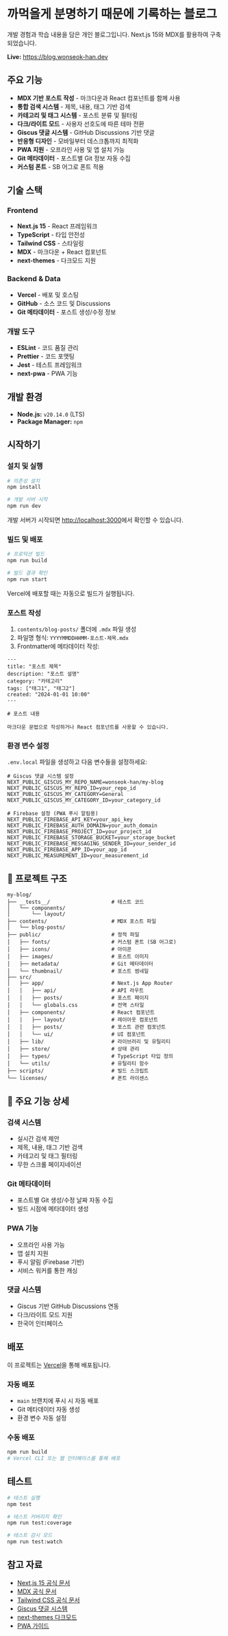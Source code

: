 # 까먹을게 분명하기 때문에 기록하는 블로그

개발 경험과 학습 내용을 담은 개인 블로그입니다. Next.js 15와 MDX를 활용하여 구축되었습니다.

**Live:** https://blog.wonseok-han.dev

## 주요 기능

- **MDX 기반 포스트 작성** - 마크다운과 React 컴포넌트를 함께 사용
- **통합 검색 시스템** - 제목, 내용, 태그 기반 검색
- **카테고리 및 태그 시스템** - 포스트 분류 및 필터링
- **다크/라이트 모드** - 사용자 선호도에 따른 테마 전환
- **Giscus 댓글 시스템** - GitHub Discussions 기반 댓글
- **반응형 디자인** - 모바일부터 데스크톱까지 최적화
- **PWA 지원** - 오프라인 사용 및 앱 설치 가능
- **Git 메타데이터** - 포스트별 Git 정보 자동 수집
- **커스텀 폰트** - SB 어그로 폰트 적용

## 기술 스택

### Frontend
- **Next.js 15** - React 프레임워크
- **TypeScript** - 타입 안전성
- **Tailwind CSS** - 스타일링
- **MDX** - 마크다운 + React 컴포넌트
- **next-themes** - 다크모드 지원

### Backend & Data
- **Vercel** - 배포 및 호스팅
- **GitHub** - 소스 코드 및 Discussions
- **Git 메타데이터** - 포스트 생성/수정 정보

### 개발 도구
- **ESLint** - 코드 품질 관리
- **Prettier** - 코드 포맷팅
- **Jest** - 테스트 프레임워크
- **next-pwa** - PWA 기능

## 개발 환경

- **Node.js:** `v20.14.0` (LTS)
- **Package Manager:** `npm`

## 시작하기

### 설치 및 실행

```bash
# 의존성 설치
npm install

# 개발 서버 시작
npm run dev
```

개발 서버가 시작되면 [http://localhost:3000](http://localhost:3000)에서 확인할 수 있습니다.

### 빌드 및 배포

```bash
# 프로덕션 빌드
npm run build

# 빌드 결과 확인
npm run start
```

Vercel에 배포할 때는 자동으로 빌드가 실행됩니다.

### 포스트 작성

1. `contents/blog-posts/` 폴더에 `.mdx` 파일 생성
2. 파일명 형식: `YYYYMMDDHHMM-포스트-제목.mdx`
3. Frontmatter에 메타데이터 작성:

```mdx
---
title: "포스트 제목"
description: "포스트 설명"
category: "카테고리"
tags: ["태그1", "태그2"]
created: "2024-01-01 10:00"
---

# 포스트 내용

마크다운 문법으로 작성하거나 React 컴포넌트를 사용할 수 있습니다.
```

### 환경 변수 설정

`.env.local` 파일을 생성하고 다음 변수들을 설정하세요:

```env
# Giscus 댓글 시스템 설정
NEXT_PUBLIC_GISCUS_MY_REPO_NAME=wonseok-han/my-blog
NEXT_PUBLIC_GISCUS_MY_REPO_ID=your_repo_id
NEXT_PUBLIC_GISCUS_MY_CATEGORY=General
NEXT_PUBLIC_GISCUS_MY_CATEGORY_ID=your_category_id

# Firebase 설정 (PWA 푸시 알림용)
NEXT_PUBLIC_FIREBASE_API_KEY=your_api_key
NEXT_PUBLIC_FIREBASE_AUTH_DOMAIN=your_auth_domain
NEXT_PUBLIC_FIREBASE_PROJECT_ID=your_project_id
NEXT_PUBLIC_FIREBASE_STORAGE_BUCKET=your_storage_bucket
NEXT_PUBLIC_FIREBASE_MESSAGING_SENDER_ID=your_sender_id
NEXT_PUBLIC_FIREBASE_APP_ID=your_app_id
NEXT_PUBLIC_MEASUREMENT_ID=your_measurement_id
```

## 📁 프로젝트 구조

```
my-blog/
├── __tests__/                    # 테스트 코드
│   └── components/
│       └── layout/
├── contents/                     # MDX 포스트 파일
│   └── blog-posts/
├── public/                       # 정적 파일
│   ├── fonts/                    # 커스텀 폰트 (SB 어그로)
│   ├── icons/                    # 아이콘
│   ├── images/                   # 포스트 이미지
│   ├── metadata/                 # Git 메타데이터
│   └── thumbnail/                # 포스트 썸네일
├── src/
│   ├── app/                      # Next.js App Router
│   │   ├── api/                  # API 라우트
│   │   ├── posts/                # 포스트 페이지
│   │   └── globals.css           # 전역 스타일
│   ├── components/               # React 컴포넌트
│   │   ├── layout/               # 레이아웃 컴포넌트
│   │   ├── posts/                # 포스트 관련 컴포넌트
│   │   └── ui/                   # UI 컴포넌트
│   ├── lib/                      # 라이브러리 및 유틸리티
│   ├── store/                    # 상태 관리
│   ├── types/                    # TypeScript 타입 정의
│   └── utils/                    # 유틸리티 함수
├── scripts/                      # 빌드 스크립트
└── licenses/                     # 폰트 라이센스
```

## 🔧 주요 기능 상세

### 검색 시스템
- 실시간 검색 제안
- 제목, 내용, 태그 기반 검색
- 카테고리 및 태그 필터링
- 무한 스크롤 페이지네이션

### Git 메타데이터
- 포스트별 Git 생성/수정 날짜 자동 수집
- 빌드 시점에 메타데이터 생성

### PWA 기능
- 오프라인 사용 가능
- 앱 설치 지원
- 푸시 알림 (Firebase 기반)
- 서비스 워커를 통한 캐싱

### 댓글 시스템
- Giscus 기반 GitHub Discussions 연동
- 다크/라이트 모드 지원
- 한국어 인터페이스

## 배포

이 프로젝트는 [Vercel](https://vercel.com/)을 통해 배포됩니다.

### 자동 배포
- `main` 브랜치에 푸시 시 자동 배포
- Git 메타데이터 자동 생성
- 환경 변수 자동 설정

### 수동 배포
```bash
npm run build
# Vercel CLI 또는 웹 인터페이스를 통해 배포
```

## 테스트

```bash
# 테스트 실행
npm test

# 테스트 커버리지 확인
npm run test:coverage

# 테스트 감시 모드
npm run test:watch
```

## 참고 자료

- [Next.js 15 공식 문서](https://nextjs.org/docs)
- [MDX 공식 문서](https://mdxjs.com/)
- [Tailwind CSS 공식 문서](https://tailwindcss.com/docs)
- [Giscus 댓글 시스템](https://giscus.app/ko)
- [next-themes 다크모드](https://github.com/pacocoursey/next-themes)
- [PWA 가이드](https://web.dev/progressive-web-apps/)
